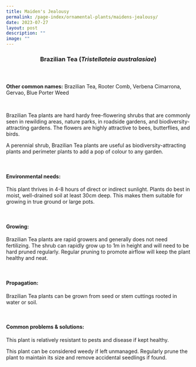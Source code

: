 ```yaml
---
title: Maiden's Jealousy
permalink: /page-index/ornamental-plants/maidens-jealousy/
date: 2023-07-27
layout: post
description: ""
image: ""
---
```

<header> 
	<h3>Brazilian Tea (<em>Tristellateia australasiae</em>)</h3> 
</header> 
 
<section> 
	<p><strong>Other common names:</strong> Brazilian Tea, Rooter Comb, Verbena Cimarrona, Gervao, Blue Porter Weed</p> 
	<br> 
</section> 
 
<section> 
	<p>Brazilian Tea plants are hard hardy free-flowering shrubs that are commonly seen in rewilding areas, nature parks, in roadside gardens, and biodiversity-attracting gardens. The flowers are highly attractive to bees, butterflies, and birds.</p>
	<p>A perennial shrub, Brazilian Tea plants are useful as biodiversity-attracting plants and perimeter plants to add a pop of colour to any garden.</p>
	 <br> 
</section> 
 
<section> 
  <h4>Environmental needs:</h4> 
    	<p>This plant thrives in 4-8 hours of direct or indirect sunlight. Plants do best in moist, well-drained soil at least 30cm deep. This makes them suitable for growing in true ground or large pots.</p> 
	<br>
</section>

<section> 
  <h4>Growing:</h4> 
		<p>Brazilian Tea plants are rapid growers and generally does not need fertilizing. The shrub can rapidly grow up to 1m in height and will need to be hard pruned regularly. Regular pruning to promote airflow will keep the plant healthy and neat.</p> 
	<br> 
</section> 

<section> 
  <h4>Propagation:</h4> 
		<p>Brazilian Tea plants can be grown from seed or stem cuttings rooted in water or soil.</p> 
	<br> 
</section> 
 
<section> 
  <h4>Common problems &amp; solutions:</h4> 
		<p>This plant is relatively resistant to pests and disease if kept healthy.</p>
		<p>This plant can be considered weedy if left unmanaged. Regularly prune the plant to maintain its size and remove accidental seedlings if found.</p>
	<br> 
</section>